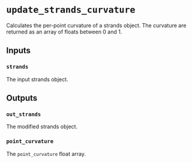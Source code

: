 # `update_strands_curvature`

Calculates the per-point curvature of a strands object. The curvature are returned as an array of floats between 0 and 1.

## Inputs

### `strands`
The input strands object.

## Outputs

### `out_strands`
The modified strands object.

### `point_curvature`
The `point_curvature` float array.
